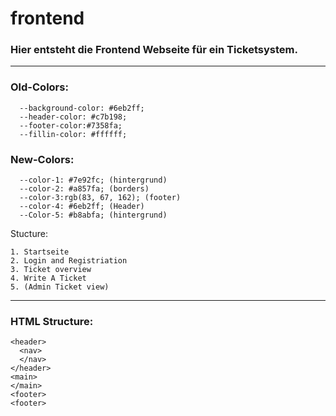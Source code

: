 # frontend
### Hier entsteht die Frontend Webseite für ein Ticketsystem.
--------------------------------------------------------
### Old-Colors:
```
  --background-color: #6eb2ff;
  --header-color: #c7b198;
  --footer-color:#7358fa;
  --fillin-color: #ffffff;
```
### New-Colors:
```
  --color-1: #7e92fc; (hintergrund)
  --color-2: #a857fa; (borders)
  --color-3:rgb(83, 67, 162); (footer)
  --color-4: #6eb2ff; (Header)
  --Color-5: #b8abfa; (hintergrund)
```

Stucture:
```
1. Startseite
2. Login and Registriation
3. Ticket overview
4. Write A Ticket
5. (Admin Ticket view)
```
--------------------------------------------------------
### HTML Structure:
```
<header>
  <nav>
  </nav>
</header>
<main>
</main>
<footer>
<footer> 
```
